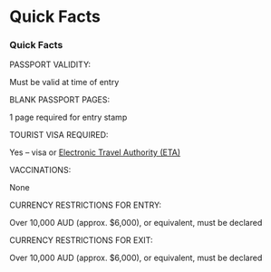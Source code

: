 # Quick Facts

### Quick Facts

PASSPORT VALIDITY:

Must be valid at time of entry

BLANK PASSPORT PAGES:

1 page required for entry stamp

TOURIST VISA REQUIRED:

Yes – visa or [Electronic Travel Authority (ETA)](https://www.eta.homeaffairs.gov.au/ETAS3/etas)

VACCINATIONS:

None

CURRENCY RESTRICTIONS FOR ENTRY:

Over 10,000 AUD (approx. $6,000), or equivalent, must be declared

CURRENCY RESTRICTIONS FOR EXIT:

Over 10,000 AUD (approx. $6,000), or equivalent, must be declared